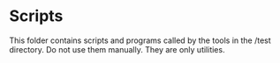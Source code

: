 # Scripts

This folder contains scripts and programs called by the tools in the /test directory.
Do not use them manually. They are only utilities.
